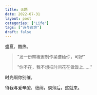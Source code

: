 ```yaml
---
title: 无题
date: 2022-07-31
layout: post
categories: ["Life"]
tags: ["诗与远方"]
draft: false
---
```


盛夏，酷热。

> "发一份辣椒酱制作菜谱给你，可好"
>
> "你不在，我不想把时间花在做饭上......"

时光啊你别催，

待我与爱辛酸，缠绵，淡薄后，这就来。
